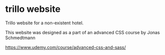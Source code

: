 # trillo website

Trillo website for a non-existent hotel.

This website was designed as a part of an advanced CSS course by Jonas Schmedtmann

https://www.udemy.com/course/advanced-css-and-sass/
